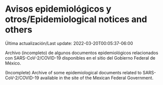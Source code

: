 # Avisos epidemiológicos y otros/Epidemiological notices and others

Última actualización/Last update: 2022-03-20T00:05:37-06:00

Archivo (incompleto) de algunos documentos epidemiológicos relacionados con SARS-CoV-2/COVID-19 disponibles en el sitio del Gobierno Federal de México.

(Incomplete) Archive of some epidemiological documents related to SARS-CoV-2/COVID-19 available in the site of the Mexican Federal Government.
